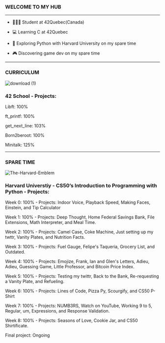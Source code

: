
### WELCOME TO MY HUB


----------------------------------------------------------------------------------------------------------------------------------------------------

* 👩🏽‍🏫 Student at 42Quebec(Canada)

* 💻 Learning C at 42Quebec

* 🐍 Exploring Python with Harvard University on my spare time

* 🎮 Discovering game dev on my spare time


-----------------------------------------------------------------------------------------------------------------------------------------------------
### CURRICULUM

![download (1)](https://user-images.githubusercontent.com/121245611/230407032-e79a4417-3309-4c62-8f48-dcbd3ad9ba46.png)


### 42 School - Projects:


Libft: 100%

ft_printf: 100% 

get_next_line: 103%

Born2beroot: 100% 

Minitalk: 125%

--------------------------------------------------------------------------------------------------------------------------------------------------------------
### SPARE TIME

![The-Harvard-Emblem](https://user-images.githubusercontent.com/121245611/230407288-0e4cea58-a877-467c-8039-4d9b5f210c68.jpg) 

### Harvard Universtiy - CS50’s Introduction to Programming with Python - Projects:

Week 0: 100% - Projects: Indoor Voice, Playback Speed, Making Faces, Einstein, and Tip Calculator

Week 1: 100% - Projects: Deep Thought, Home Federal Savings Bank, File Extensions, Math Interpreter, and Meal Time.

Week 2: 100% - Projects: Camel Case, Coke Machine, Just setting up my twttr, Vanity Plates, and Nutrition Facts.

Week 3: 100% - Projects: Fuel Gauge, Felipe's Taqueria, Grocery List, and Outdated.

Week 4: 100% - Projects: Emojize, Frank, Ian and Glen's Letters, Adieu, Adieu, Guessing Game, Little Professor, and Bitcoin Price Index.

Week 5: 100% - Projects: Testing my twittr, Back to the Bank, Re-requesting a Vanity Plate, and Refueling.

Week 6: 100% - Projects: Lines of Code, Pizza Py, Scourgify, and CS50 P-Shirt

Week 7: 100% - Projects: NUMB3RS, Watch on YouTube, Working 9 to 5, Regular, um, Expressions, and Response Validation.

Week 8: 100% - Projects: Seasons of Love, Cookie Jar, and CS50 Shirtificate.


Final project: Ongoing



